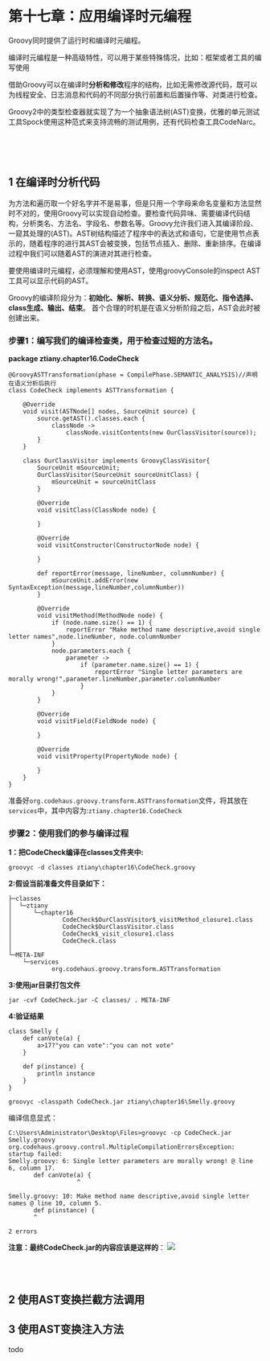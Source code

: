 # 第十七章：应用编译时元编程

Groovy同时提供了运行时和编译时元编程。

编译时元编程是一种高级特性，可以用于某些特殊情况，比如：框架或者工具的编写使用

借助Groovy可以在编译时**分析和修改**程序的结构，比如无需修改源代码，既可以为线程安全、日志消息和代码的不同部分执行前置和后置操作等、对类进行检查。

Groovy2中的类型检查器就实现了为一个抽象语法树(AST)变换，优雅的单元测试工具Spock使用这种范式来支持流畅的测试用例，还有代码检查工具CodeNarc。


<br/><br/><br/>
## 1 在编译时分析代码

为方法和遍历取一个好名字并不是易事，但是只用一个字母来命名变量和方法显然时不对的，使用Groovy可以实现自动检查。要检查代码异味、需要编译代码结构，分析类名、方法名、字段名、参数名等。Groovy允许我们进入其编译阶段、一窥其处理的(AST)。AST树结构描述了程序中的表达式和语句，它是使用节点表示的，随着程序的进行其AST会被变换，包括节点插入、删除、重新排序。在编译过程中我们可以随着AST的演进对其进行检查。

要使用编译时元编程，必须理解和使用AST，使用groovyConsole的inspect AST工具可以显示代码的AST。


 Groovy的编译阶段分为：**初始化、解析、转换、语义分析、规范化、指令选择、class生成、输出、结束**。 首个合理的时机是在语义分析阶段之后，AST会此时被创建出来。

### 步骤1：编写我们的编译检查类，用于检查过短的方法名。

**package ztiany.chapter16.CodeCheck**
```
@GroovyASTTransformation(phase = CompilePhase.SEMANTIC_ANALYSIS)//声明在语义分析后执行
class CodeCheck implements ASTTransformation {

    @Override
    void visit(ASTNode[] nodes, SourceUnit source) {
        source.getAST().classes.each {
            classNode ->
                classNode.visitContents(new OurClassVisitor(source));
        }
    }

    class OurClassVisitor implements GroovyClassVisitor{
        SourceUnit mSourceUnit;
        OurClassVisitor(SourceUnit sourceUnitClass) {
            mSourceUnit = sourceUnitClass
        }

        @Override
        void visitClass(ClassNode node) {

        }

        @Override
        void visitConstructor(ConstructorNode node) {

        }

        def reportError(message, lineNumber, columnNumber) {
            mSourceUnit.addError(new SyntaxException(message,lineNumber,columnNumber))
        }

        @Override
        void visitMethod(MethodNode node) {
            if (node.name.size() == 1) {
                reportError "Make method name descriptive,avoid single letter names",node.lineNumber, node.columnNumber
            }
            node.parameters.each {
                parameter ->
                    if (parameter.name.size() == 1) {
                        reportError "Single letter parameters are morally wrong!",parameter.lineNumber,parameter.columnNumber
                    }
            }
        }

        @Override
        void visitField(FieldNode node) {

        }

        @Override
        void visitProperty(PropertyNode node) {

        }
    }
}
```

准备好`org.codehaus.groovy.transform.ASTTransformation`文件，将其放在`services`中，其中内容为:`ztiany.chapter16.CodeCheck`


### 步骤2：使用我们的参与编译过程

**1：把CodeCheck编译在classes文件夹中:**

`groovyc -d classes ztiany\chapter16\CodeCheck.groovy`

**2:假设当前准备文件目录如下：**

```
├─classes
│  └─ztiany
│      └─chapter16
│              CodeCheck$OurClassVisitor$_visitMethod_closure1.class
│              CodeCheck$OurClassVisitor.class
│              CodeCheck$_visit_closure1.class
│              CodeCheck.class
│
└─META-INF
    └─services
            org.codehaus.groovy.transform.ASTTransformation
```

**3:使用jar目录打包文件**

`jar -cvf CodeCheck.jar -C classes/ . META-INF`

**4:验证结果**


```
class Smelly {
    def canVote(a) {
        a>17?"you can vote":"you can not vote"
    }

    def p(instance) {
        println instance
    }
}
```

`groovyc -classpath CodeCheck.jar ztiany\chapter16\Smelly.groovy`

编译信息显式：
```
C:\Users\Administrator\Desktop\Files>groovyc -cp CodeCheck.jar Smelly.groovy
org.codehaus.groovy.control.MultipleCompilationErrorsException: startup failed:
Smelly.groovy: 6: Single letter parameters are morally wrong! @ line 6, column 17.
       def canVote(a) {
                   ^

Smelly.groovy: 10: Make method name descriptive,avoid single letter names @ line 10, column 5.
       def p(instance) {
       ^

2 errors
```


**注意：最终CodeCheck.jar的内容应该是这样的**：
![](index_files/5c3c0630-01bb-4f1f-9765-8c901f1ca7c0.png)



<br/><br/>
## 2 使用AST变换拦截方法调用
## 3 使用AST变换注入方法

todo